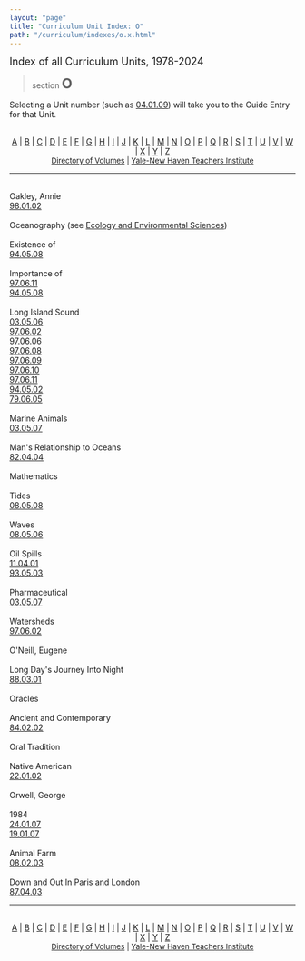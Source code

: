 ```yaml
---
layout: "page"
title: "Curriculum Unit Index: O"
path: "/curriculum/indexes/o.x.html"
---
```

<main>
    <font size="+1">Index of all Curriculum Units, 1978-2024</font>
    <blockquote>section <font size="+2"><b>O</b></font></blockquote>
    <p>Selecting a Unit number (such as <a href="../guides/2004/1/04.01.09.x.html">
    04.01.09</a>) will take you to the Guide Entry for that Unit.
    </p>
    <center>
        <br/><a href="/curriculum/indexes/a.x.html">A</a> | <a href="/curriculum/indexes/b.x.html">B</a> | <a href="/curriculum/indexes/c.x.html">C</a> | <a href="/curriculum/indexes/d.x.html">D</a> | <a href="/curriculum/indexes/e.x.html">E</a> | <a href="/curriculum/indexes/f.x.html">F</a> | <a href="/curriculum/indexes/g.x.html">G</a> | <a href="/curriculum/indexes/h.x.html">H</a> | <a href="/curriculum/indexes/i.x.html">I</a> | <a href="/curriculum/indexes/j.x.html">J</a> | <a href="/curriculum/indexes/k.x.html">K</a> | <a href="/curriculum/indexes/l.x.html">L</a> | <a href="/curriculum/indexes/m.x.html">M</a> | <a href="/curriculum/indexes/n.x.html">N</a> | <a href="/curriculum/indexes/o.x.html">O</a> | <a href="/curriculum/indexes/p.x.html">P</a> | <a href="/curriculum/indexes/q.x.html">Q</a> | <a href="/curriculum/indexes/r.x.html">R</a> | <a href="/curriculum/indexes/s.x.html">S</a> | <a href="/curriculum/indexes/t.x.html">T</a> | <a href="/curriculum/indexes/u.x.html">U</a> | <a href="/curriculum/indexes/v.x.html">V</a> | <a href="/curriculum/indexes/w.x.html">W</a> | <a href="/curriculum/indexes/x.x.html">X</a> | <a href="/curriculum/indexes/y.x.html">Y</a> | <a href="/curriculum/indexes/z.x.html">Z</a><br/>
        <font size="-1"><a href="../units/">Directory of Volumes</a> | <a href="..\..\">Yale-New Haven Teachers Institute</a></font>
    </center>
    <hr/>
    <p><br/><span class="index-heading">Oakley, Annie</span><span class="adjusted-hash-link-span" id="lnk-oakley--annie"></span><br/><a href="/curriculum/guides/1998/1/98.01.02.x.html" class="margin-left-20">98.01.02</a><br/><br/><span class="index-heading">Oceanography  (see <a href="/curriculum/indexes/e.x.html#lnk-ecology-and-environmental-sciences">Ecology and Environmental Sciences</a>)</span><span class="adjusted-hash-link-span" id="lnk-oceanography"></span><br/><br/><span class="index-level-2">Existence of</span><span class="adjusted-hash-link-span" id="lnk-oceanography--existence-of"></span><br/><a href="/curriculum/guides/1994/5/94.05.08.x.html" class="margin-left-40">94.05.08</a><br/><br/><span class="index-level-2">Importance of</span><span class="adjusted-hash-link-span" id="lnk-oceanography--importance-of"></span><br/><a href="/curriculum/guides/1997/6/97.06.11.x.html" class="margin-left-40">97.06.11</a><br/><a href="/curriculum/guides/1994/5/94.05.08.x.html" class="margin-left-40">94.05.08</a><br/><br/><span class="index-level-2">Long Island Sound</span><span class="adjusted-hash-link-span" id="lnk-oceanography--long-island-sound"></span><br/><a href="/curriculum/guides/2003/5/03.05.06.x.html" class="margin-left-40">03.05.06</a><br/><a href="/curriculum/guides/1997/6/97.06.02.x.html" class="margin-left-40">97.06.02</a><br/><a href="/curriculum/guides/1997/6/97.06.06.x.html" class="margin-left-40">97.06.06</a><br/><a href="/curriculum/guides/1997/6/97.06.08.x.html" class="margin-left-40">97.06.08</a><br/><a href="/curriculum/guides/1997/6/97.06.09.x.html" class="margin-left-40">97.06.09</a><br/><a href="/curriculum/guides/1997/6/97.06.10.x.html" class="margin-left-40">97.06.10</a><br/><a href="/curriculum/guides/1997/6/97.06.11.x.html" class="margin-left-40">97.06.11</a><br/><a href="/curriculum/guides/1994/5/94.05.02.x.html" class="margin-left-40">94.05.02</a><br/><a href="/curriculum/guides/1979/6/79.06.05.x.html" class="margin-left-40">79.06.05</a><br/><br/><span class="index-level-3">Marine Animals</span><span class="adjusted-hash-link-span" id="lnk-oceanography--long-island-sound--marine-animals"></span><br/><a href="/curriculum/guides/2003/5/03.05.07.x.html" class="margin-left-60">03.05.07</a><br/><br/><span class="index-level-2">Man's Relationship to Oceans</span><span class="adjusted-hash-link-span" id="lnk-oceanography--man-s-relationship-to-oceans"></span><br/><a href="/curriculum/guides/1982/4/82.04.04.x.html" class="margin-left-40">82.04.04</a><br/><br/><span class="index-level-2">Mathematics</span><span class="adjusted-hash-link-span" id="lnk-oceanography--mathematics"></span><br/><br/><span class="index-level-3">Tides</span><span class="adjusted-hash-link-span" id="lnk-oceanography--mathematics--tides"></span><br/><a href="/curriculum/guides/2008/5/08.05.08.x.html" class="margin-left-60">08.05.08</a><br/><br/><span class="index-level-3">Waves</span><span class="adjusted-hash-link-span" id="lnk-oceanography--mathematics--waves"></span><br/><a href="/curriculum/guides/2008/5/08.05.06.x.html" class="margin-left-60">08.05.06</a><br/><br/><span class="index-level-2">Oil Spills</span><span class="adjusted-hash-link-span" id="lnk-oceanography--oil-spills"></span><br/><a href="/curriculum/guides/2011/4/11.04.01.x.html" class="margin-left-40">11.04.01</a><br/><a href="/curriculum/guides/1993/5/93.05.03.x.html" class="margin-left-40">93.05.03</a><br/><br/><span class="index-level-2">Pharmaceutical</span><span class="adjusted-hash-link-span" id="lnk-oceanography--pharmaceutical"></span><br/><a href="/curriculum/guides/2003/5/03.05.07.x.html" class="margin-left-40">03.05.07</a><br/><br/><span class="index-level-2">Watersheds</span><span class="adjusted-hash-link-span" id="lnk-oceanography--watersheds"></span><br/><a href="/curriculum/guides/1997/6/97.06.02.x.html" class="margin-left-40">97.06.02</a><br/><br/><span class="index-heading">O'Neill, Eugene</span><span class="adjusted-hash-link-span" id="lnk-o-neill--eugene"></span><br/><br/><span class="index-level-2">Long Day's Journey Into Night</span><span class="adjusted-hash-link-span" id="lnk-o-neill--eugene--long-day-s-journey-into-night"></span><br/><a href="/curriculum/guides/1988/3/88.03.01.x.html" class="margin-left-40">88.03.01</a><br/><br/><span class="index-heading">Oracles</span><span class="adjusted-hash-link-span" id="lnk-oracles"></span><br/><br/><span class="index-level-2">Ancient and Contemporary</span><span class="adjusted-hash-link-span" id="lnk-oracles--ancient-and-contemporary"></span><br/><a href="/curriculum/guides/1984/2/84.02.02.x.html" class="margin-left-40">84.02.02</a><br/><br/><span class="index-heading">Oral Tradition</span><span class="adjusted-hash-link-span" id="lnk-oral-tradition"></span><br/><br/><span class="index-level-2">Native American</span><span class="adjusted-hash-link-span" id="lnk-oral-tradition--native-american"></span><br/><a href="/curriculum/guides/2022/1/22.01.02.x.html" class="margin-left-40">22.01.02</a><br/><br/><span class="index-heading">Orwell, George</span><span class="adjusted-hash-link-span" id="lnk-orwell--george"></span><br/><br/><span class="index-level-2">1984</span><span class="adjusted-hash-link-span" id="lnk-orwell--george--1984"></span><br/><a href="/curriculum/guides/2024/1/24.01.07.x.html" class="margin-left-40">24.01.07</a><br/><a href="/curriculum/guides/2019/1/19.01.07.x.html" class="margin-left-40">19.01.07</a><br/><br/><span class="index-level-2">Animal Farm</span><span class="adjusted-hash-link-span" id="lnk-orwell--george--animal-farm"></span><br/><a href="/curriculum/guides/2008/2/08.02.03.x.html" class="margin-left-40">08.02.03</a><br/><br/><span class="index-level-2">Down and Out In Paris and London</span><span class="adjusted-hash-link-span" id="lnk-orwell--george--down-and-out-in-paris-and-london"></span><br/><a href="/curriculum/guides/1987/4/87.04.03.x.html" class="margin-left-40">87.04.03</a></p>
    <hr />
    <center>
        <br/><a href="/curriculum/indexes/a.x.html">A</a> | <a href="/curriculum/indexes/b.x.html">B</a> | <a href="/curriculum/indexes/c.x.html">C</a> | <a href="/curriculum/indexes/d.x.html">D</a> | <a href="/curriculum/indexes/e.x.html">E</a> | <a href="/curriculum/indexes/f.x.html">F</a> | <a href="/curriculum/indexes/g.x.html">G</a> | <a href="/curriculum/indexes/h.x.html">H</a> | <a href="/curriculum/indexes/i.x.html">I</a> | <a href="/curriculum/indexes/j.x.html">J</a> | <a href="/curriculum/indexes/k.x.html">K</a> | <a href="/curriculum/indexes/l.x.html">L</a> | <a href="/curriculum/indexes/m.x.html">M</a> | <a href="/curriculum/indexes/n.x.html">N</a> | <a href="/curriculum/indexes/o.x.html">O</a> | <a href="/curriculum/indexes/p.x.html">P</a> | <a href="/curriculum/indexes/q.x.html">Q</a> | <a href="/curriculum/indexes/r.x.html">R</a> | <a href="/curriculum/indexes/s.x.html">S</a> | <a href="/curriculum/indexes/t.x.html">T</a> | <a href="/curriculum/indexes/u.x.html">U</a> | <a href="/curriculum/indexes/v.x.html">V</a> | <a href="/curriculum/indexes/w.x.html">W</a> | <a href="/curriculum/indexes/x.x.html">X</a> | <a href="/curriculum/indexes/y.x.html">Y</a> | <a href="/curriculum/indexes/z.x.html">Z</a><br/>
        <font size="-1"><a href="../units/">Directory of Volumes</a> | <a href="..\..\">Yale-New Haven Teachers Institute</a></font>
    </center>
</main>
